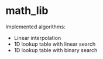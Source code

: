 # math_lib

Implemented algorithms:
- Linear interpolation
- 1D lookup table with linear search
- 1D lookup table with binary search
